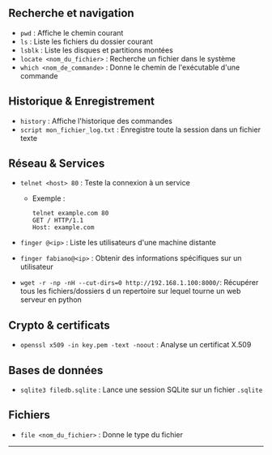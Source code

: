 ## Recherche et navigation
- `pwd` : Affiche le chemin courant
- `ls` : Liste les fichiers du dossier courant
- `lsblk` : Liste les disques et partitions montées
- `locate <nom_du_fichier>` : Recherche un fichier dans le système
- `which <nom_de_commande>` : Donne le chemin de l'exécutable d'une commande

## Historique & Enregistrement
- `history` : Affiche l'historique des commandes
- `script mon_fichier_log.txt` : Enregistre toute la session dans un fichier texte

## Réseau & Services
- `telnet <host> 80` : Teste la connexion à un service
  - Exemple :
    ```
    telnet example.com 80
    GET / HTTP/1.1
    Host: example.com
    ```

- `finger @<ip>` : Liste les utilisateurs d'une machine distante
- `finger fabiano@<ip>` : Obtenir des informations spécifiques sur un utilisateur 
- `wget -r -np -nH --cut-dirs=0 http://192.168.1.100:8000/`:  Récupérer tous les fichiers/dossiers d un repertoire sur lequel tourne un web serveur en python

## Crypto & certificats
- `openssl x509 -in key.pem -text -noout` : Analyse un certificat X.509

## Bases de données
- `sqlite3 filedb.sqlite` : Lance une session SQLite sur un fichier `.sqlite`

## Fichiers
- `file <nom_du_fichier>` : Donne le type du fichier



---